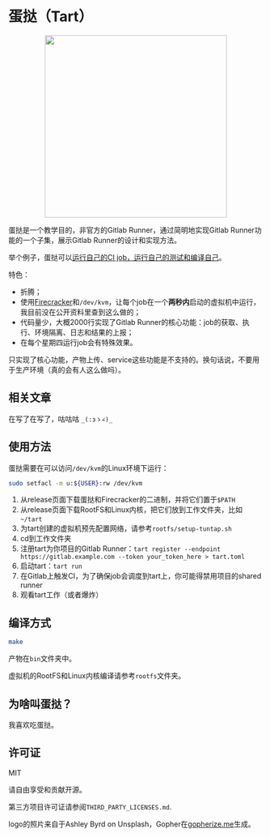 # 蛋挞（Tart）

<div align="center">
  <img width="360" src="/uploads/7f9c01eb8a91f14df8a14d7f15a25d0c/tart-logo.png">
</div>


蛋挞是一个教学目的，非官方的Gitlab Runner，通过简明地实现Gitlab Runner功能的一个子集，展示Gitlab Runner的设计和实现方法。

举个例子，蛋挞可以[运行自己的CI job，运行自己的测试和编译自己](https://jihulab.com/nanmu42/tart/-/jobs/4980020)。

特色：

* 折腾；
* 使用[Firecracker](https://firecracker-microvm.github.io/)和`/dev/kvm`，让每个job在一个**两秒内**启动的虚拟机中运行，我目前没在公开资料里查到这么做的；
* 代码量少，大概2000行实现了Gitlab Runner的核心功能：job的获取、执行、环境隔离、日志和结果的上报；
* 在每个星期四运行job会有特殊效果。

只实现了核心功能，产物上传、service这些功能是不支持的。换句话说，不要用于生产环境（真的会有人这么做吗）。

## 相关文章

在写了在写了，咕咕咕 `_(:зゝ∠)_`

## 使用方法

蛋挞需要在可以访问`/dev/kvm`的Linux环境下运行：

```bash
sudo setfacl -m u:${USER}:rw /dev/kvm
```

1. 从release页面下载蛋挞和Firecracker的二进制，并将它们置于`$PATH`
2. 从release页面下载RootFS和Linux内核，把它们放到工作文件夹，比如`~/tart`
3. 为tart创建的虚拟机预先配置网络，请参考`rootfs/setup-tuntap.sh`
4. cd到工作文件夹
5. 注册tart为你项目的Gitlab Runner：`tart register --endpoint https://gitlab.example.com --token your_token_here > tart.toml`
6. 启动tart：`tart run`
7. 在Gitlab上触发CI，为了确保job会调度到tart上，你可能得禁用项目的shared runner
8. 观看tart工作（或者爆炸）

## 编译方式

```bash
make
```

产物在`bin`文件夹中。

虚拟机的RootFS和Linux内核编译请参考`rootfs`文件夹。

## 为啥叫蛋挞？

我喜欢吃蛋挞。

## 许可证

MIT

请自由享受和贡献开源。

第三方项目许可证请参阅`THIRD_PARTY_LICENSES.md`.

logo的照片来自于Ashley Byrd on Unsplash，Gopher在[gopherize.me](https://gopherize.me/)生成。